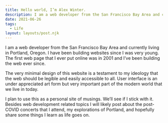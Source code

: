 ```yaml
---
title: Hello world, I’m Alex Winter.
description: I am a web developer from the San Francisco Bay Area and currently living in Portland, Oregon.
date: 2021-06-26
tags:
  - Life
layout: layouts/post.njk
---
```


I am a web developer from the San Francisco Bay Area and currently living in Portland, Oregon. I have been building websites since I was very young. The first web page that I ever put online was in 2001 and I’ve been building the web ever since.

The very minimal design of this website is a testament to my ideology that the web should be legible and easily accessible to all. User interface is an under appreciated art form but very important part of the modern world that we live in today.

I plan to use this as a personal site of musings. We’ll see if I stick with it. Besides web development related topics I will likely post about the post-COVID concerts that I attend, my explorations of Portland, and hopefully share some things I learn as life goes on.
